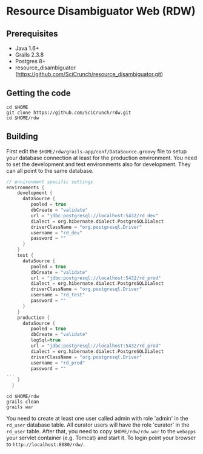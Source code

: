 Resource Disambiguator Web (RDW)
================================

Prerequisites
-------------
 * Java 1.6+
 * Grails 2.3.8 
 * Postgres 8+
 * resource_disambiguator (https://github.com/SciCrunch/resource_disambiguator.git)


Getting the code
----------------

    cd $HOME
    git clone https://github.com/SciCrunch/rdw.git
    cd $HOME/rdw

Building
--------

First edit the `$HOME/rdw/grails-app/conf/DataSource.groovy` file to setup your database connection at least for the production environment. You need to set the development and test environments also for development. They can all point to the same database.

```groovy
// environment specific settings
environments {
    development {
      dataSource {
         pooled = true
         dbCreate = "validate"
         url = "jdbc:postgresql://localhost:5432/rd_dev"
         dialect = org.hibernate.dialect.PostgreSQLDialect
         driverClassName = "org.postgresql.Driver"
         username = "rd_dev"
         password = ""
      }
    }
    test {
      dataSource {
         pooled = true
         dbCreate = "validate"
         url = "jdbc:postgresql://localhost:5432/rd_prod"
         dialect = org.hibernate.dialect.PostgreSQLDialect
         driverClassName = "org.postgresql.Driver"
         username = "rd_test"
         password = ""
      }
    }
    production {
      dataSource {
         pooled = true
         dbCreate = "validate"
         logSql=true
         url = "jdbc:postgresql://localhost:5432/rd_prod"
         dialect = org.hibernate.dialect.PostgreSQLDialect
         driverClassName = "org.postgresql.Driver"
         username = "rd_prod"
         password = ""
...
    }
  }
```
    
    cd $HOME/rdw
    grails clean
    grails war


You need to create at least one user called admin with role 'admin' in the `rd_user` database table. All curator users will have the role 'curator' in the `rd_user` table. After that, you need to copy `$HOME/rdw/rdw.war` to the `webapps` your servlet container (e.g. Tomcat) and start it. To login point your browser to 
`http://localhost:8080/rdw/`.


